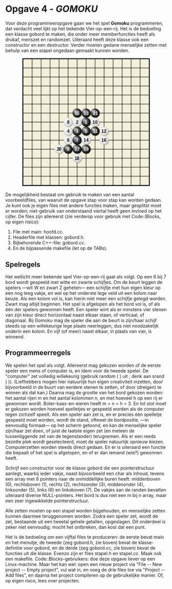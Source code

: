 <h1>Opgave 4 - <i>GOMOKU</i></h1>

Voor deze programmeeropgave gaan we het spel <b>Gomoku</b> programmeren, dat verdacht veel lijkt op het bekende Vier-op-een-rij. Het is de bedoeling een klasse gobord te maken, die onder meer memberfuncties heeft als drukaf, menszet en randomzet. Uiteraard heeft deze klasse ook een constructor en een destructor. Verder moeten gedane menselijke zetten met behulp van een stapel ongedaan gemaakt kunnen worden. 
<p align="center">
<img src="img/GOMOKU.jpg" width="400" height="">
</p>
De mogelijkheid bestaat om gebruik te maken van een aantal voorbeeldfiles, van waaruit de opgave stap voor stap kan worden gedaan. Je kunt ook je eigen files met andere functies maken, maar gesplitst moet er worden; niet-gebruik van onderstaand viertal heeft geen invloed op het cijfer. De files zijn allereerst (zie verderop voor gebruik met Code::Blocks, op eigen risico):

<ol><li>File met main: hoofd.cc.</li>
<li>Headerfile met klassen: gobord.h.</li> 
<li>Bijbehorende C++-file: gobord.cc. </li>
<li>En de bijpassende makefile (let op de TABs).</li></ol>


<h2>Spelregels</h2>

Het wellicht meer bekende spel Vier-op-een-rij gaat als volgt. Op een 6 bij 7 bord wordt gespeeld met witte en zwarte schijfjes. Om de beurt leggen de spelers —wit W en zwart Z geheten— een schijfje met hun eigen kleur op een nog leeg vakje, en wel op het onderste lege veld uit een kolom naar keuze. Als een kolom vol is, kan hierin niet meer een schijfje gelegd worden. Zwart mag altijd beginnen. Het spel is afgelopen als het bord vol is, of als één der spelers gewonnen heeft. Een speler wint als er minstens vier stenen van zijn kleur direct horizontaal naast elkaar staan, of verticaal, of diagonaal. Bij Gomoku mag de speler die aan de beurt is zijn/haar schijf steeds op een willekeurige lege plaats neerleggen, dus niet noodzakelijk onderin een kolom. En vijf (of meer) naast elkaar, in plaats van vier, is winnend.

<h2>Programmeerregels</h2>
We spelen het spel als volgt. Allereerst mag gekozen worden of de eerste speler een mens of computer is, en idem voor de tweede speler. De "computer" zet volledig willekeurig (gebruik random ( ) uit ; denk aan srand ( )). (Liefhebbers mogen hier natuurlijk hun eigen creativiteit inzetten, door bijvoorbeeld in de buurt van eerdere stenen te zetten, of door (dreigen) te winnen als dat kan.) Daarna mag de grootte van het bord gekozen worden: het aantal rijen m en het aantal kolommen n, en met hoeveel h op een rij er gewonnen wordt. Boter-kaas-en-eieren heeft m = n = h = 3. En tot slot moet er gekozen worden hoeveel spelletjes er gespeeld worden als de computer tegen zichzelf speelt. Als een speler aan zet is, en er precies één spelletje gespeeld moet worden, wordt de stand, oftewel de bordpositie, —in eenvoudig formaat— op het scherm getoond, en kan de menselijke speler zijn/haar zet doen, of juist de laatste eigen zet (en meteen de tussenliggende zet van de tegenstander) terugnemen. Als er een reeds bezette plek wordt geselecteerd, moet de speler natuurlijk opnieuw kiezen. Computerzetten worden steeds direct gedaan. En er is uiteraard een functie die bepaalt of het spel is afgelopen, en of er dan iemand (wie?) gewonnen heeft.

Schrijf een constructor voor de klasse gobord die een pointerstructuur aanlegt, waarbij ieder vakje, naast bijvoorbeeld een char als inhoud, tevens een array met 8 pointers naar de onmiddellijke buren heeft: middenboven (0), rechtsboven (1), rechts (2), rechtsonder (3), middenonder (4), linksonder (5), links (6) en linksboven (7). De vakjes aan de randen bevatten uiteraard diverse NULL-pointers. Het bord is dus niet een m bij n array, maar een zeer ingewikkelde pointerstructuur.

Alle zetten moeten op een stapel worden bijgehouden, en menselijke zetten kunnen daarmee teruggenomen worden. Zodra een speler zet, wordt de zet, bestaande uit een tweetal gehele getallen, opgeslagen. Dit onderdeel is zeker niet eenvoudig; mocht het ontbreken, dan kost dat een punt. 

Het is de bedoeling om een vijftal files te produceren: de eerste bevat main en het menutje, de tweede (zeg gobord.h, zie boven) bevat de klasse-definitie voor gobord, en de derde (zeg gobord.cc, zie boven) bevat de functies uit die klasse. Evenzo zijn er files stapel.h en stapel.cc. Maak ook een makefile. Code::Blocks-gebruikers: doe deze opgave liever op een Linux-machine. Maar het kan wel: open een nieuw project via "File -- New project -- Empty project", vul wat in, en voeg de drie files toe via "Project -- Add files", en daarna het project compileren op de gebruikelijke manier. Of, op eigen risco, lees over projecten.



